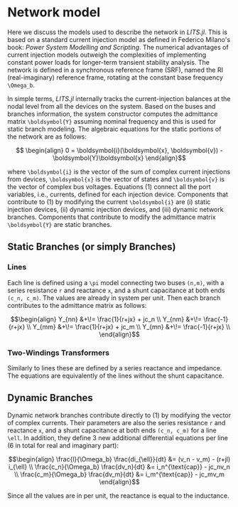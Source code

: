 # Network model

Here we discuss the models used to describe the network in *LITS.jl*. This is based on a standard current injection model as defined in Federico Milano's book: *Power System Modelling and Scripting*. The numerical advantages of current injection models outweigh the complexities of
implementing constant power loads for longer-term transient stability analysis. The network is defined in a synchronous reference frame (SRF), named the RI (real-imaginary) reference frame, rotating at the constant base frequency ``\Omega_b``.

In simple terms, *LITS.jl* internally tracks the current-injection balances at the nodal level from all the devices on the system. Based on the buses and branches information, the system constructor computes the admittance matrix ``\boldsymbol{Y}`` assuming nominal frequency and this is used for static branch modeling. The algebraic equations for the static portions of the network are as follows:

```math
 \begin{align}
 0 = \boldsymbol{i}(\boldsymbol{x}, \boldsymbol{v}) - \boldsymbol{Y}\boldsymbol{x}
 \end{align}
```

where ``\boldsymbol{i}`` is the vector of the sum of complex current injections from devices, ``\boldsymbol{x}`` is the vector of states and ``\boldsymbol{v}`` is the vector of complex bus voltages. Equations (1) connect all the port variables, i.e., currents, defined for each injection device. Components that contribute to (1) by modifying the current ``\boldsymbol{i}`` are (i) static injection devices, (ii) dynamic injection devices, and (iii) dynamic network branches. Components that contribute to modify the admittance matrix ``\boldsymbol{Y}`` are static branches.

## Static Branches (or simply Branches)


### Lines

Each line is defined using a ``\pi`` model connecting two buses ``(n,m)``, with a series resistance ``r`` and reactance ``x``, and a shunt capacitance at both ends ``(c_n, c_m)``. The values are already in system per unit. Then each branch contributes to the admittance matrix as follows:

```math
\begin{align}
Y_{nn} &+\!= \frac{1}{r+jx} + jc_n \\
Y_{nm} &+\!= \frac{-1}{r+jx} \\
Y_{mm} &+\!= \frac{1}{r+jx} + jc_m \\
Y_{mn} &+\!= \frac{-1}{r+jx} \\
\end{align}
```

### Two-Windings Transformers

Similarly to lines these are defined by a series reactance and impedance. The equations are equivalently of the lines without the shunt capacitance.


## Dynamic Branches

Dynamic network branches contribute directly to (1) by modifying the vector of complex currents. Their parameters are also the series resistance ``r`` and reactance ``x``, and a shunt capacitance at both ends ``(c_n, c_m)`` for a line ``\ell``. In addition, they define 3 new additional differential equations per line (6 in total for real and imaginary part):

```math
\begin{align}
    \frac{l}{\Omega_b} \frac{di_{\ell}}{dt} &= (v_n - v_m) - (r+jl) i_{\ell} \\
     \frac{c_n}{\Omega_b} \frac{dv_n}{dt} &=  i_n^{\text{cap}} - jc_nv_n   \\
      \frac{c_m}{\Omega_b} \frac{dv_m}{dt} &= i_m^{\text{cap}} - jc_mv_m
\end{align}
```

Since all the values are in per unit, the reactance is equal to the inductance.
